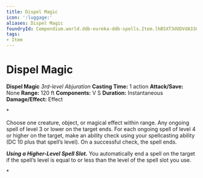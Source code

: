 ```yaml
---
title: Dispel Magic
icon: ':luggage:'
aliases: Dispel Magic
foundryId: Compendium.world.ddb-eureka-ddb-spells.Item.lhBSXT3dUDVdA338
tags:
- Item
---
```


# Dispel Magic

**Dispel Magic**
_3rd-level Abjuration_
**Casting Time:** 1 action
**Attack/Save:** None
**Range:** 120 ft
**Components:** V S
**Duration:** Instantaneous
**Damage/Effect:** Effect

*<p>Choose one creature, object, or magical effect within range. Any ongoing spell of level 3 or lower on the target ends. For each ongoing spell of level 4 or higher on the target, make an ability check using your spellcasting ability (DC 10 plus that spell’s level). On a successful check, the spell ends.

***Using a Higher-Level Spell Slot.*** You automatically end a spell on the target if the spell’s level is equal to or less than the level of the spell slot you use.</p>*